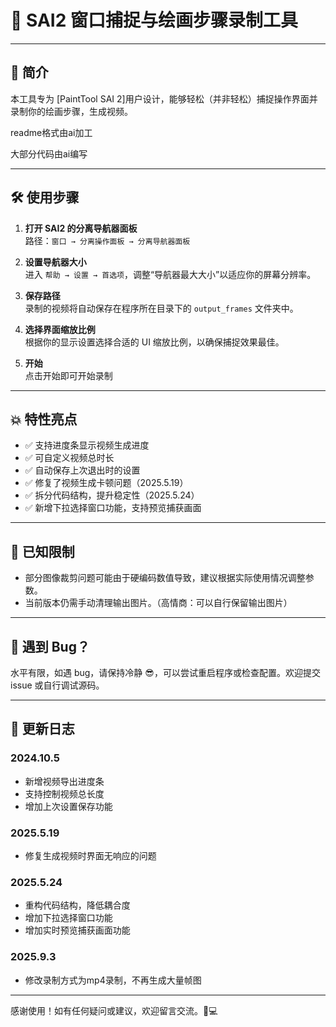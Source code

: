 # 🎨 SAI2 窗口捕捉与绘画步骤录制工具

---

## 📌 简介

本工具专为 [PaintTool SAI 2]用户设计，能够轻松（并非轻松）捕捉操作界面并录制你的绘画步骤，生成视频。

readme格式由ai加工

大部分代码由ai编写

---

## 🛠️ 使用步骤

1. **打开 SAI2 的分离导航器面板**  
   路径：`窗口 → 分离操作面板 → 分离导航器面板`

2. **设置导航器大小**  
   进入 `帮助 → 设置 → 首选项`，调整“导航器最大大小”以适应你的屏幕分辨率。

3. **保存路径**  
  录制的视频将自动保存在程序所在目录下的 `output_frames` 文件夹中。

4. **选择界面缩放比例**  
   根据你的显示设置选择合适的 UI 缩放比例，以确保捕捉效果最佳。

5. **开始**  
   点击开始即可开始录制

---

## 💥 特性亮点

- ✅ 支持进度条显示视频生成进度  
- ✅ 可自定义视频总时长  
- ✅ 自动保存上次退出时的设置  
- ✅ 修复了视频生成卡顿问题（2025.5.19）  
- ✅ 拆分代码结构，提升稳定性（2025.5.24）  
- ✅ 新增下拉选择窗口功能，支持预览捕获画面  

---

## 🧱 已知限制

- 部分图像裁剪问题可能由于硬编码数值导致，建议根据实际使用情况调整参数。
- 当前版本仍需手动清理输出图片。（高情商：可以自行保留输出图片）

---

## 🐞 遇到 Bug？

水平有限，如遇 bug，请保持冷静 😎，可以尝试重启程序或检查配置。欢迎提交 issue 或自行调试源码。

---

## 📅 更新日志

### 2024.10.5
- 新增视频导出进度条
- 支持控制视频总长度
- 增加上次设置保存功能

### 2025.5.19
- 修复生成视频时界面无响应的问题

### 2025.5.24
- 重构代码结构，降低耦合度
- 增加下拉选择窗口功能
- 增加实时预览捕获画面功能
  
### 2025.9.3
- 修改录制方式为mp4录制，不再生成大量帧图
---

感谢使用！如有任何疑问或建议，欢迎留言交流。🎨💻
